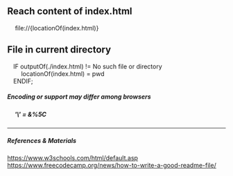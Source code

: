 ## Reach content of index.html
&emsp; file://{locationOf(index.html)} 

## File in current directory
&emsp;IF outputOf(./index.html) != No such file or directory <br/>
&emsp;&emsp; locationOf(index.html) = pwd <br/>
&emsp;ENDIF;

##### Encoding or support may differ among browsers
##### &emsp; '\\' = &%5C
-----
##### References & Materials <br/>
https://www.w3schools.com/html/default.asp <br/>
https://www.freecodecamp.org/news/how-to-write-a-good-readme-file/ <br/>
